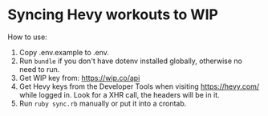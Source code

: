 # Syncing Hevy workouts to WIP

How to use:

1. Copy .env.example to .env.
2. Run `bundle` if you don't have dotenv installed globally, otherwise no need to run.
3. Get WIP key from: https://wip.co/api
4. Get Hevy keys from the Developer Tools when visiting https://hevy.com/ while logged in. Look for a XHR call, the headers will be in it.
5. Run `ruby sync.rb` manually or put it into a crontab.